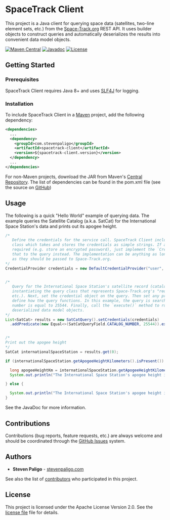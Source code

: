 # SpaceTrack Client
This project is a Java client for querying space data (satellites, two-line element sets, etc.) from the [Space-Track.org](https://www.space-track.org/) REST API. It uses builder objects to construct queries and automatically deserializes the results into convenient data model objects.

[![Maven Central](https://maven-badges.herokuapp.com/maven-central/com.stevenpaligo/spacetrack-client/badge.svg)](https://maven-badges.herokuapp.com/maven-central/com.stevenpaligo/spacetrack-client)
[![Javadoc](https://javadoc.io/badge/com.stevenpaligo/spacetrack-client.svg)](http://www.javadoc.io/doc/com.stevenpaligo/spacetrack-client)
[![License](https://img.shields.io/badge/license-Apache%202-green)](https://opensource.org/licenses/Apache-2.0)



## Getting Started


### Prerequisites
SpaceTrack Client requires Java 8+ and uses [SLF4J](https://www.slf4j.org/) for logging.


### Installation
To include SpaceTrack Client in a [Maven](https://maven.apache.org/) project, add the following dependency:

```xml
<dependencies>
  ...
  <dependency>
    <groupId>com.stevenpaligo</groupId>
    <artifactId>spacetrack-client</artifactId>
    <version>${spacetrack-client.version}</version>
  </dependency>
  ...
</dependencies>
```

For non-Maven projects, download the JAR from Maven's [Central Repository](http://repo1.maven.org/maven2/com/stevenpaligo/spacetrack-client/). The list of dependencies can be found in the pom.xml file (see the source on [GitHub](https://github.com/stevenpaligo/spacetrack-client))



## Usage
The following is a quick "Hello World" example of querying data. The example queries the Satellite Catalog (a.k.a. SatCat) for the International Space Station's data and prints out its apogee height.

```java {.line-numbers}
/*
   Define the credentials for the service call. SpaceTrack Client includes the `DefaultCredentialProvider`
   class which takes and stores the credentials as simple strings. If a different implementation is
   required (e.g. store an encrypted password), just implement the `CredentialProvider` interface and pass
   that to the query instead. The implementation can be anything as long as it can provide the credentials
   as they should be passed to Space-Track.org.
*/
CredentialProvider credentials = new DefaultCredentialProvider("user", "password");


/*
   Query for the International Space Station's satellite record (catalog number 25544). Start by
   instantiating the query class that represents Space-Track.org's "request class" (SatCatQuery, TleQuery,
   etc.). Next, set the credential object on the query. Then set any predicates, limits, sorting, etc. that
   define how the query functions. In this example, the query is searching for the satellite whose catalog
   number is equal to 25544. Finally, call the `execute()` method to run the query and return results as
   deserialized data model objects.
*/
List<SatCat> results = new SatCatQuery().setCredentials(credentials)
  .addPredicate(new Equal<>(SatCatQueryField.CATALOG_NUMBER, 25544)).execute();


/*
Print out the apogee height
*/
SatCat internationalSpaceStation = results.get(0);

if (internationalSpaceStation.getApogeeHeightKilometers().isPresent()) {

  long apogeeHeightKm = internationalSpaceStation.getApogeeHeightKilometers().get();
  System.out.println("The International Space Station's apogee height is: " + apogeeHeightKm + " km");

} else {

  System.out.println("The International Space Station's apogee height is: unknown");
}
```

See the JavaDoc for more information.



## Contributions

Contributions (bug reports, feature requests, etc.) are always welcome and should be coordinated through the [GitHub Issues](https://github.com/stevenpaligo/spacetrack-client/issues) system.



## Authors

* **Steven Paligo** - [stevenpaligo.com](http://stevenpaligo.com)

See also the list of [contributors](https://github.com/stevenpaligo/spacetrack-client/graphs/contributors) who participated in this project.



## License

This project is licensed under the Apache License Version 2.0. See the [license file](LICENSE) file for details.
